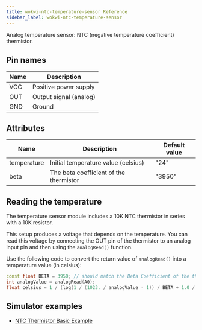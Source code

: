 ```yaml
---
title: wokwi-ntc-temperature-sensor Reference
sidebar_label: wokwi-ntc-temperature-sensor
---
```


Analog temperature sensor: NTC (negative temperature coefficient) thermistor.

<wokwi-ntc-temperature-sensor />

## Pin names

| Name | Description            |
| ---- | ---------------------- |
| VCC  | Positive power supply  |
| OUT  | Output signal (analog) |
| GND  | Ground                 |

## Attributes

| Name        | Description                            | Default value |
| ----------- | -------------------------------------- | ------------- |
| temperature | Initial temperature value (celsius)    | "24"          |
| beta        | The beta coefficient of the thermistor | "3950"        |

## Reading the temperature

The temperature sensor module includes a 10K NTC thermistor in series with a 10K resistor.

This setup produces a voltage that depends on the temperature. You can read this voltage by
connecting the OUT pin of the thermistor to an analog input pin and then using the
`analogRead()` function.

Use the following code to convert the return value of `analogRead()` into a temperature value (in celsius):

```cpp
const float BETA = 3950; // should match the Beta Coefficient of the thermistor
int analogValue = analogRead(A0);
float celsius = 1 / (log(1 / (1023. / analogValue - 1)) / BETA + 1.0 / 298.15) - 273.15;
```

## Simulator examples

- [NTC Thermistor Basic Example](https://wokwi.com/projects/299330254810382858)
